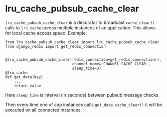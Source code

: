 # lru_cache_pubsub_cache_clear
`lru_cache_pubsub_cache_clear` is a decorator to broadcast `cache_clear()` calls to `lru_cache` across
multiple instances of an application. This allows for local cache access speed. Example:

```
from lru_cache_pubsub_cache_clear import lru_cache_pubsub_cache_clear
from django_redis import get_redis_connection


@lru_cache_pubsub_cache_clear(redis_connection=get_redis_connection(),
                              channel_name='CHANNEL_CACHE_CLEAR',
                              sleep_time=3)
@lru_cache
def get_data(key)
    ...
    return value
```
Here `sleep_time` is interval (in seconds) between pubsub message checks.


Then every time one of app instances calls `get_data.cache_clear()` it will be executed on all connected instances.